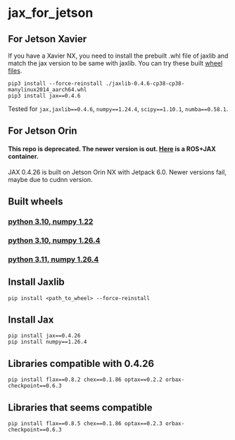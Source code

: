 # jax_for_jetson

## For Jetson Xavier
If you have a Xavier NX, you need to install the prebuilt .whl file of jaxlib and match the jax version to be same with jaxlib.
You can try these built [wheel files](https://drive.google.com/drive/folders/16XHsvKMb5L744dCcH9M1xWInWsjZfygi?usp=sharing).

```
pip3 install --force-reinstall ./jaxlib-0.4.6-cp38-cp38-manylinux2014_aarch64.whl
pip3 install jax==0.4.6
```
Tested for `jax,jaxlib==0.4.6`, `numpy==1.24.4`, `scipy==1.10.1`, `numba==0.58.1`.

## For Jetson Orin

#### This repo is deprecated. The newer version is out. [Here](https://github.com/zzangupenn/jax_ros_docker_jetson) is a ROS+JAX container.

JAX 0.4.26 is built on Jetson Orin NX with Jetpack 6.0. Newer versions fail, maybe due to cudnn version.

## Built wheels
### [python 3.10, numpy 1.22](https://drive.google.com/file/d/1a63g4pEbtcAZXusio99A_nzoIwKK-LJF/view?usp=sharing)
### [python 3.10, numpy 1.26.4](https://drive.google.com/file/d/1kaLXBcUPg99orAJQ09XOZ5RtRFtAd7oL/view?usp=sharing)
### [python 3.11, numpy 1.26.4](https://drive.google.com/file/d/1dP7sEI9JeMMQ8OtwlFLyJzh_KlwBRJBH/view?usp=sharing)

## Install Jaxlib
```
pip install <path_to_wheel> --force-reinstall
```

## Install Jax
```
pip install jax==0.4.26
pip install numpy==1.26.4
```

## Libraries compatible with 0.4.26
```
pip install flax==0.8.2 chex==0.1.86 optax==0.2.2 orbax-checkpoint==0.6.3
```

## Libraries that seems compatible
```
pip install flax==0.8.5 chex==0.1.86 optax==0.2.3 orbax-checkpoint==0.6.3
```
